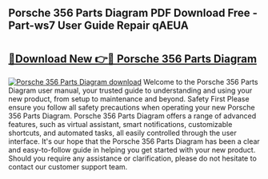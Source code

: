 ## Porsche 356 Parts Diagram PDF Download Free - Part-ws7 User Guide Repair qAEUA

# <h2><a href="http://dfhuhte.blite.top/?on=Porsche+356+Parts+Diagram">🔗Download New 👉🔴 Porsche 356 Parts Diagram</a></h2>

[![Porsche 356 Parts Diagram download](https://i.imgur.com/lujVjoI.png)](http://dfhuhte.blite.top/?on=Porsche+356+Parts+Diagram)
Welcome to the Porsche 356 Parts Diagram user manual, your trusted guide to understanding and using your new product, from setup to maintenance and beyond. Safety First Please ensure you follow all safety precautions when operating your new Porsche 356 Parts Diagram. Porsche 356 Parts Diagram offers a range of advanced features, such as virtual assistant, smart notifications, customizable shortcuts, and automated tasks, all easily controlled through the user interface. It's our hope that the Porsche 356 Parts Diagram has been a clear and easy-to-follow guide in helping you get started with your new product. Should you require any assistance or clarification, please do not hesitate to contact our customer support team.
